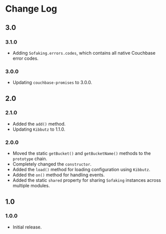 # Change Log

## 3.0

### 3.1.0

  * Adding `Sofaking.errors.codes`, which contains all native Couchbase error codes.

### 3.0.0

  * Updating `couchbase-promises` to 3.0.0.

## 2.0

### 2.1.0

  * Added the `add()` method.
  * Updating `Kibbutz` to 1.1.0.

### 2.0.0

  * Moved the static `getBucket()` and `getBucketName()` methods to the `prototype` chain.
  * Completely changed the `constructor`.
  * Added the `load()` method for loading configuration using `Kibbutz`.
  * Added the `on()` method for handling events.
  * Added the static `shared` property for sharing `Sofaking` instances across multiple modules.

## 1.0

### 1.0.0
  * Initial release.
